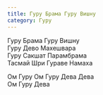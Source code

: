 ```yaml
---
title: Гуру Брама Гуру Вишну
category: Гуру
---
```

Гуру Брама Гуру Вишну  
Гуру Дево Махешвара  
Гуру Сакшат Парамбрама  
Тасмай Шри Гураве Намаха

Ом Гуру Ом Гуру Дева Дева  
Ом Гуру Дева

